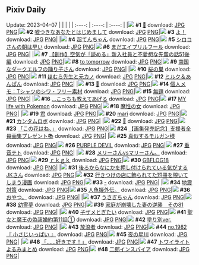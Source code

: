 ## Pixiv Daily
Update: 2023-04-07
|      |      |      |
| :----: | :----: | :----: |
|![](https://pixiv.microyu.workers.dev/c/240x480/img-master/img/2023/04/05/00/01/04/106871993_p0_master1200.jpg) **#1** [🐶](https://www.pixiv.net/artworks/106871993) download: [JPG](https://pixiv.microyu.workers.dev/img-original/img/2023/04/05/00/01/04/106871993_p0.jpg) [PNG](https://pixiv.microyu.workers.dev/img-original/img/2023/04/05/00/01/04/106871993_p0.png)|![](https://pixiv.microyu.workers.dev/c/240x480/img-master/img/2023/04/05/00/01/06/106871997_p0_master1200.jpg) **#2** [嘘つきなあなたとはじめまして](https://www.pixiv.net/artworks/106871997) download: [JPG](https://pixiv.microyu.workers.dev/img-original/img/2023/04/05/00/01/06/106871997_p0.jpg) [PNG](https://pixiv.microyu.workers.dev/img-original/img/2023/04/05/00/01/06/106871997_p0.png)|![](https://pixiv.microyu.workers.dev/c/240x480/img-master/img/2023/04/05/00/00/02/106871841_p0_master1200.jpg) **#3** [よ！](https://www.pixiv.net/artworks/106871841) download: [JPG](https://pixiv.microyu.workers.dev/img-original/img/2023/04/05/00/00/02/106871841_p0.jpg) [PNG](https://pixiv.microyu.workers.dev/img-original/img/2023/04/05/00/00/02/106871841_p0.png)|
|![](https://pixiv.microyu.workers.dev/c/240x480/img-master/img/2023/04/06/00/00/01/106902439_p0_master1200.jpg) **#4** [超てんちゃん](https://www.pixiv.net/artworks/106902439) download: [JPG](https://pixiv.microyu.workers.dev/img-original/img/2023/04/06/00/00/01/106902439_p0.jpg) [PNG](https://pixiv.microyu.workers.dev/img-original/img/2023/04/06/00/00/01/106902439_p0.png)|![](https://pixiv.microyu.workers.dev/c/240x480/img-master/img/2023/04/05/18/13/03/106871956_p0_master1200.jpg) **#5** [シロコさんの朝は早い](https://www.pixiv.net/artworks/106871956) download: [JPG](https://pixiv.microyu.workers.dev/img-original/img/2023/04/05/18/13/03/106871956_p0.jpg) [PNG](https://pixiv.microyu.workers.dev/img-original/img/2023/04/05/18/13/03/106871956_p0.png)|![](https://pixiv.microyu.workers.dev/c/240x480/img-master/img/2023/04/05/18/57/15/106891784_p0_master1200.jpg) **#6** [まだエイプリルフール](https://www.pixiv.net/artworks/106891784) download: [JPG](https://pixiv.microyu.workers.dev/img-original/img/2023/04/05/18/57/15/106891784_p0.jpg) [PNG](https://pixiv.microyu.workers.dev/img-original/img/2023/04/05/18/57/15/106891784_p0.png)|
|![](https://pixiv.microyu.workers.dev/c/240x480/img-master/img/2023/04/06/18/05/59/106920575_p0_master1200.jpg) **#7** [【創作】空気が「読める」新入社員と不愛想な先輩の話51後編](https://www.pixiv.net/artworks/106920575) download: [JPG](https://pixiv.microyu.workers.dev/img-original/img/2023/04/06/18/05/59/106920575_p0.jpg) [PNG](https://pixiv.microyu.workers.dev/img-original/img/2023/04/06/18/05/59/106920575_p0.png)|![](https://pixiv.microyu.workers.dev/c/240x480/img-master/img/2023/04/05/01/08/10/106874372_p0_master1200.jpg) **#8** [to tomorrow](https://www.pixiv.net/artworks/106874372) download: [JPG](https://pixiv.microyu.workers.dev/img-original/img/2023/04/05/01/08/10/106874372_p0.jpg) [PNG](https://pixiv.microyu.workers.dev/img-original/img/2023/04/05/01/08/10/106874372_p0.png)|![](https://pixiv.microyu.workers.dev/c/240x480/img-master/img/2023/04/06/00/00/34/106902530_p0_master1200.jpg) **#9** [南国なダークエルフの踊り子さん](https://www.pixiv.net/artworks/106902530) download: [JPG](https://pixiv.microyu.workers.dev/img-original/img/2023/04/06/00/00/34/106902530_p0.jpg) [PNG](https://pixiv.microyu.workers.dev/img-original/img/2023/04/06/00/00/34/106902530_p0.png)|
|![](https://pixiv.microyu.workers.dev/c/240x480/img-master/img/2023/04/05/21/17/55/106896445_p0_master1200.jpg) **#10** [桜の巣](https://www.pixiv.net/artworks/106896445) download: [JPG](https://pixiv.microyu.workers.dev/img-original/img/2023/04/05/21/17/55/106896445_p0.jpg) [PNG](https://pixiv.microyu.workers.dev/img-original/img/2023/04/05/21/17/55/106896445_p0.png)|![](https://pixiv.microyu.workers.dev/c/240x480/img-master/img/2023/04/05/20/18/24/106894280_p0_master1200.jpg) **#11** [ほむら先生と元カノ](https://www.pixiv.net/artworks/106894280) download: [JPG](https://pixiv.microyu.workers.dev/img-original/img/2023/04/05/20/18/24/106894280_p0.jpg) [PNG](https://pixiv.microyu.workers.dev/img-original/img/2023/04/05/20/18/24/106894280_p0.png)|![](https://pixiv.microyu.workers.dev/c/240x480/img-master/img/2023/04/05/20/30/01/106894659_p0_master1200.jpg) **#12** [ミルク＆あんぱん](https://www.pixiv.net/artworks/106894659) download: [JPG](https://pixiv.microyu.workers.dev/img-original/img/2023/04/05/20/30/01/106894659_p0.jpg) [PNG](https://pixiv.microyu.workers.dev/img-original/img/2023/04/05/20/30/01/106894659_p0.png)|
|![](https://pixiv.microyu.workers.dev/c/240x480/img-master/img/2023/04/05/05/59/49/106878495_p0_master1200.jpg) **#13** [🌃](https://www.pixiv.net/artworks/106878495) download: [JPG](https://pixiv.microyu.workers.dev/img-original/img/2023/04/05/05/59/49/106878495_p0.jpg) [PNG](https://pixiv.microyu.workers.dev/img-original/img/2023/04/05/05/59/49/106878495_p0.png)|![](https://pixiv.microyu.workers.dev/c/240x480/img-master/img/2023/04/06/07/00/04/106909870_p0_master1200.jpg) **#14** [個人メモ：Tシャツのシワ・フリー素材](https://www.pixiv.net/artworks/106909870) download: [JPG](https://pixiv.microyu.workers.dev/img-original/img/2023/04/06/07/00/04/106909870_p0.jpg) [PNG](https://pixiv.microyu.workers.dev/img-original/img/2023/04/06/07/00/04/106909870_p0.png)|![](https://pixiv.microyu.workers.dev/c/240x480/img-master/img/2023/04/05/14/59/23/106886641_p0_master1200.jpg) **#15** [無題](https://www.pixiv.net/artworks/106886641) download: [JPG](https://pixiv.microyu.workers.dev/img-original/img/2023/04/05/14/59/23/106886641_p0.jpg) [PNG](https://pixiv.microyu.workers.dev/img-original/img/2023/04/05/14/59/23/106886641_p0.png)|
|![](https://pixiv.microyu.workers.dev/c/240x480/img-master/img/2023/04/05/18/00/06/106890266_p0_master1200.jpg) **#16** [...こっちも教えてあげる](https://www.pixiv.net/artworks/106890266) download: [JPG](https://pixiv.microyu.workers.dev/img-original/img/2023/04/05/18/00/06/106890266_p0.jpg) [PNG](https://pixiv.microyu.workers.dev/img-original/img/2023/04/05/18/00/06/106890266_p0.png)|![](https://pixiv.microyu.workers.dev/c/240x480/img-master/img/2023/04/05/19/51/17/106893458_p0_master1200.jpg) **#17** [MY life with Pokemon](https://www.pixiv.net/artworks/106893458) download: [JPG](https://pixiv.microyu.workers.dev/img-original/img/2023/04/05/19/51/17/106893458_p0.jpg) [PNG](https://pixiv.microyu.workers.dev/img-original/img/2023/04/05/19/51/17/106893458_p0.png)|![](https://pixiv.microyu.workers.dev/c/240x480/img-master/img/2023/04/05/17/04/21/106889088_p0_master1200.jpg) **#18** [魔性の女](https://www.pixiv.net/artworks/106889088) download: [JPG](https://pixiv.microyu.workers.dev/img-original/img/2023/04/05/17/04/21/106889088_p0.jpg) [PNG](https://pixiv.microyu.workers.dev/img-original/img/2023/04/05/17/04/21/106889088_p0.png)|
|![](https://pixiv.microyu.workers.dev/c/240x480/img-master/img/2023/04/05/00/00/36/106871942_p0_master1200.jpg) **#19** [君](https://www.pixiv.net/artworks/106871942) download: [JPG](https://pixiv.microyu.workers.dev/img-original/img/2023/04/05/00/00/36/106871942_p0.jpg) [PNG](https://pixiv.microyu.workers.dev/img-original/img/2023/04/05/00/00/36/106871942_p0.png)|![](https://pixiv.microyu.workers.dev/c/240x480/img-master/img/2023/04/05/00/01/15/106872017_p0_master1200.jpg) **#20** [mari](https://www.pixiv.net/artworks/106872017) download: [JPG](https://pixiv.microyu.workers.dev/img-original/img/2023/04/05/00/01/15/106872017_p0.jpg) [PNG](https://pixiv.microyu.workers.dev/img-original/img/2023/04/05/00/01/15/106872017_p0.png)|![](https://pixiv.microyu.workers.dev/c/240x480/img-master/img/2023/04/06/00/00/22/106902505_p0_master1200.jpg) **#21** [カンタムロボ](https://www.pixiv.net/artworks/106902505) download: [JPG](https://pixiv.microyu.workers.dev/img-original/img/2023/04/06/00/00/22/106902505_p0.jpg) [PNG](https://pixiv.microyu.workers.dev/img-original/img/2023/04/06/00/00/22/106902505_p0.png)|
|![](https://pixiv.microyu.workers.dev/c/240x480/img-master/img/2023/04/05/00/03/28/106872194_p0_master1200.jpg) **#22** [🍦](https://www.pixiv.net/artworks/106872194) download: [JPG](https://pixiv.microyu.workers.dev/img-original/img/2023/04/05/00/03/28/106872194_p0.jpg) [PNG](https://pixiv.microyu.workers.dev/img-original/img/2023/04/05/00/03/28/106872194_p0.png)|![](https://pixiv.microyu.workers.dev/c/240x480/img-master/img/2023/04/06/00/32/33/106904000_p0_master1200.jpg) **#23** [「この花はね、」](https://www.pixiv.net/artworks/106904000) download: [JPG](https://pixiv.microyu.workers.dev/img-original/img/2023/04/06/00/32/33/106904000_p0.jpg) [PNG](https://pixiv.microyu.workers.dev/img-original/img/2023/04/06/00/32/33/106904000_p0.png)|![](https://pixiv.microyu.workers.dev/c/240x480/img-master/img/2023/04/05/20/04/30/106893909_p0_master1200.jpg) **#24** [【画集発売記念】支援者全員画集プレゼント📚](https://www.pixiv.net/artworks/106893909) download: [JPG](https://pixiv.microyu.workers.dev/img-original/img/2023/04/05/20/04/30/106893909_p0.jpg) [PNG](https://pixiv.microyu.workers.dev/img-original/img/2023/04/05/20/04/30/106893909_p0.png)|
|![](https://pixiv.microyu.workers.dev/c/240x480/img-master/img/2023/04/05/00/00/36/106871940_p0_master1200.jpg) **#25** [真似するモルガン様](https://www.pixiv.net/artworks/106871940) download: [JPG](https://pixiv.microyu.workers.dev/img-original/img/2023/04/05/00/00/36/106871940_p0.jpg) [PNG](https://pixiv.microyu.workers.dev/img-original/img/2023/04/05/00/00/36/106871940_p0.png)|![](https://pixiv.microyu.workers.dev/c/240x480/img-master/img/2023/04/06/00/00/48/106902572_p0_master1200.jpg) **#26** [PURPLE DEVIL](https://www.pixiv.net/artworks/106902572) download: [JPG](https://pixiv.microyu.workers.dev/img-original/img/2023/04/06/00/00/48/106902572_p0.jpg) [PNG](https://pixiv.microyu.workers.dev/img-original/img/2023/04/06/00/00/48/106902572_p0.png)|![](https://pixiv.microyu.workers.dev/c/240x480/img-master/img/2023/04/05/01/36/14/106875051_p0_master1200.jpg) **#27** [重音テト](https://www.pixiv.net/artworks/106875051) download: [JPG](https://pixiv.microyu.workers.dev/img-original/img/2023/04/05/01/36/14/106875051_p0.jpg) [PNG](https://pixiv.microyu.workers.dev/img-original/img/2023/04/05/01/36/14/106875051_p0.png)|
|![](https://pixiv.microyu.workers.dev/c/240x480/img-master/img/2023/04/05/09/45/41/106881392_p0_master1200.jpg) **#28** [メリーさんvsマリーさん。](https://www.pixiv.net/artworks/106881392) download: [JPG](https://pixiv.microyu.workers.dev/img-original/img/2023/04/05/09/45/41/106881392_p0.jpg) [PNG](https://pixiv.microyu.workers.dev/img-original/img/2023/04/05/09/45/41/106881392_p0.png)|![](https://pixiv.microyu.workers.dev/c/240x480/img-master/img/2023/04/05/00/01/49/106872072_p0_master1200.jpg) **#29** [ｒｋｇｋ](https://www.pixiv.net/artworks/106872072) download: [JPG](https://pixiv.microyu.workers.dev/img-original/img/2023/04/05/00/01/49/106872072_p0.jpg) [PNG](https://pixiv.microyu.workers.dev/img-original/img/2023/04/05/00/01/49/106872072_p0.png)|![](https://pixiv.microyu.workers.dev/c/240x480/img-master/img/2023/04/05/19/16/07/106892429_p0_master1200.jpg) **#30** [GBFLOG18](https://www.pixiv.net/artworks/106892429) download: [JPG](https://pixiv.microyu.workers.dev/img-original/img/2023/04/05/19/16/07/106892429_p0.jpg) [PNG](https://pixiv.microyu.workers.dev/img-original/img/2023/04/05/19/16/07/106892429_p0.png)|
|![](https://pixiv.microyu.workers.dev/c/240x480/img-master/img/2023/04/05/00/01/29/106872049_p0_master1200.jpg) **#31** [後ろからなにかを押し付けられている気がするJKさん](https://www.pixiv.net/artworks/106872049) download: [JPG](https://pixiv.microyu.workers.dev/img-original/img/2023/04/05/00/01/29/106872049_p0.jpg) [PNG](https://pixiv.microyu.workers.dev/img-original/img/2023/04/05/00/01/29/106872049_p0.png)|![](https://pixiv.microyu.workers.dev/c/240x480/img-master/img/2023/04/05/01/10/42/106874435_p0_master1200.jpg) **#32** [行きつけの店に飾られてた短冊を覗いてしまう漫画](https://www.pixiv.net/artworks/106874435) download: [JPG](https://pixiv.microyu.workers.dev/img-original/img/2023/04/05/01/10/42/106874435_p0.jpg) [PNG](https://pixiv.microyu.workers.dev/img-original/img/2023/04/05/01/10/42/106874435_p0.png)|![](https://pixiv.microyu.workers.dev/c/240x480/img-master/img/2023/04/06/00/00/26/106902519_p0_master1200.jpg) **#33** [-](https://www.pixiv.net/artworks/106902519) download: [JPG](https://pixiv.microyu.workers.dev/img-original/img/2023/04/06/00/00/26/106902519_p0.jpg) [PNG](https://pixiv.microyu.workers.dev/img-original/img/2023/04/06/00/00/26/106902519_p0.png)|
|![](https://pixiv.microyu.workers.dev/c/240x480/img-master/img/2023/04/05/20/47/17/106895267_p0_master1200.jpg) **#34** [地震対策](https://www.pixiv.net/artworks/106895267) download: [JPG](https://pixiv.microyu.workers.dev/img-original/img/2023/04/05/20/47/17/106895267_p0.jpg) [PNG](https://pixiv.microyu.workers.dev/img-original/img/2023/04/05/20/47/17/106895267_p0.png)|![](https://pixiv.microyu.workers.dev/c/240x480/img-master/img/2023/04/05/03/04/08/106876684_p0_master1200.jpg) **#35** [人魚姫外伝。](https://www.pixiv.net/artworks/106876684) download: [JPG](https://pixiv.microyu.workers.dev/img-original/img/2023/04/05/03/04/08/106876684_p0.jpg) [PNG](https://pixiv.microyu.workers.dev/img-original/img/2023/04/05/03/04/08/106876684_p0.png)|![](https://pixiv.microyu.workers.dev/c/240x480/img-master/img/2023/04/05/16/38/19/106886822_p0_master1200.jpg) **#36** [おやつ。](https://www.pixiv.net/artworks/106886822) download: [JPG](https://pixiv.microyu.workers.dev/img-original/img/2023/04/05/16/38/19/106886822_p0.jpg) [PNG](https://pixiv.microyu.workers.dev/img-original/img/2023/04/05/16/38/19/106886822_p0.png)|
|![](https://pixiv.microyu.workers.dev/c/240x480/img-master/img/2023/04/05/00/00/46/106871963_p0_master1200.jpg) **#37** [うさぎちゃん](https://www.pixiv.net/artworks/106871963) download: [JPG](https://pixiv.microyu.workers.dev/img-original/img/2023/04/05/00/00/46/106871963_p0.jpg) [PNG](https://pixiv.microyu.workers.dev/img-original/img/2023/04/05/00/00/46/106871963_p0.png)|![](https://pixiv.microyu.workers.dev/c/240x480/img-master/img/2023/04/05/15/32/20/106887252_p0_master1200.jpg) **#38** [幼霊夢](https://www.pixiv.net/artworks/106887252) download: [JPG](https://pixiv.microyu.workers.dev/img-original/img/2023/04/05/15/32/20/106887252_p0.jpg) [PNG](https://pixiv.microyu.workers.dev/img-original/img/2023/04/05/15/32/20/106887252_p0.png)|![](https://pixiv.microyu.workers.dev/c/240x480/img-master/img/2023/04/06/11/35/07/106913389_p0_master1200.jpg) **#39** [家庭が崩壊した妻の逆襲　その81](https://www.pixiv.net/artworks/106913389) download: [JPG](https://pixiv.microyu.workers.dev/img-original/img/2023/04/06/11/35/07/106913389_p0.jpg) [PNG](https://pixiv.microyu.workers.dev/img-original/img/2023/04/06/11/35/07/106913389_p0.png)|
|![](https://pixiv.microyu.workers.dev/c/240x480/img-master/img/2023/04/06/02/02/41/106906286_p0_master1200.jpg) **#40** [子ザメとぎたい](https://www.pixiv.net/artworks/106906286) download: [JPG](https://pixiv.microyu.workers.dev/img-original/img/2023/04/06/02/02/41/106906286_p0.jpg) [PNG](https://pixiv.microyu.workers.dev/img-original/img/2023/04/06/02/02/41/106906286_p0.png)|![](https://pixiv.microyu.workers.dev/c/240x480/img-master/img/2023/04/05/18/00/30/106890324_p0_master1200.jpg) **#41** [聖女と魔王の偽装婚約第11話①](https://www.pixiv.net/artworks/106890324) download: [JPG](https://pixiv.microyu.workers.dev/img-original/img/2023/04/05/18/00/30/106890324_p0.jpg) [PNG](https://pixiv.microyu.workers.dev/img-original/img/2023/04/05/18/00/30/106890324_p0.png)|![](https://pixiv.microyu.workers.dev/c/240x480/img-master/img/2023/04/05/21/34/57/106897060_p0_master1200.jpg) **#42** [塗り別ver.](https://www.pixiv.net/artworks/106897060) download: [JPG](https://pixiv.microyu.workers.dev/img-original/img/2023/04/05/21/34/57/106897060_p0.jpg) [PNG](https://pixiv.microyu.workers.dev/img-original/img/2023/04/05/21/34/57/106897060_p0.png)|
|![](https://pixiv.microyu.workers.dev/c/240x480/img-master/img/2023/04/05/00/00/41/106871949_p0_master1200.jpg) **#43** [放浪者](https://www.pixiv.net/artworks/106871949) download: [JPG](https://pixiv.microyu.workers.dev/img-original/img/2023/04/05/00/00/41/106871949_p0.jpg) [PNG](https://pixiv.microyu.workers.dev/img-original/img/2023/04/05/00/00/41/106871949_p0.png)|![](https://pixiv.microyu.workers.dev/c/240x480/img-master/img/2023/04/06/01/33/59/106905691_p0_master1200.jpg) **#44** [no.1982 『 小さじいっぱい 』](https://www.pixiv.net/artworks/106905691) download: [JPG](https://pixiv.microyu.workers.dev/img-original/img/2023/04/06/01/33/59/106905691_p0.jpg) [PNG](https://pixiv.microyu.workers.dev/img-original/img/2023/04/06/01/33/59/106905691_p0.png)|![](https://pixiv.microyu.workers.dev/c/240x480/img-master/img/2023/04/05/19/57/19/106893062_p0_master1200.jpg) **#45** [夜の星川](https://www.pixiv.net/artworks/106893062) download: [JPG](https://pixiv.microyu.workers.dev/img-original/img/2023/04/05/19/57/19/106893062_p0.jpg) [PNG](https://pixiv.microyu.workers.dev/img-original/img/2023/04/05/19/57/19/106893062_p0.png)|
|![](https://pixiv.microyu.workers.dev/c/240x480/img-master/img/2023/04/05/00/01/04/106871992_p0_master1200.jpg) **#46** [「……好きです！」](https://www.pixiv.net/artworks/106871992) download: [JPG](https://pixiv.microyu.workers.dev/img-original/img/2023/04/05/00/01/04/106871992_p0.jpg) [PNG](https://pixiv.microyu.workers.dev/img-original/img/2023/04/05/00/01/04/106871992_p0.png)|![](https://pixiv.microyu.workers.dev/c/240x480/img-master/img/2023/04/05/19/00/43/106891965_p0_master1200.jpg) **#47** [トワイライトよるみまとめ](https://www.pixiv.net/artworks/106891965) download: [JPG](https://pixiv.microyu.workers.dev/img-original/img/2023/04/05/19/00/43/106891965_p0.jpg) [PNG](https://pixiv.microyu.workers.dev/img-original/img/2023/04/05/19/00/43/106891965_p0.png)|![](https://pixiv.microyu.workers.dev/c/240x480/img-master/img/2023/04/06/17/02/21/106919136_p0_master1200.jpg) **#48** [二郎インスパイア](https://www.pixiv.net/artworks/106919136) download: [JPG](https://pixiv.microyu.workers.dev/img-original/img/2023/04/06/17/02/21/106919136_p0.jpg) [PNG](https://pixiv.microyu.workers.dev/img-original/img/2023/04/06/17/02/21/106919136_p0.png)|
